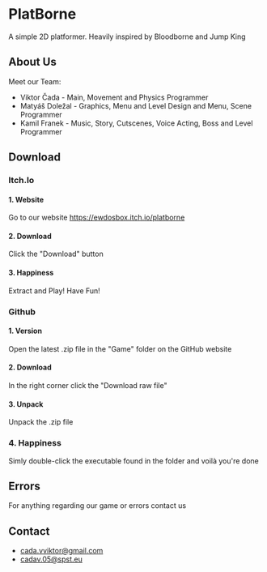 # PlatBorne
 A simple 2D platformer. Heavily inspired by Bloodborne and Jump King
## About Us
Meet our Team: 
* Viktor Čada - Main, Movement and Physics Programmer
* Matyáš Doležal - Graphics, Menu and Level Design and Menu, Scene Programmer
* Kamil Franek - Music, Story, Cutscenes, Voice Acting, Boss and Level Programmer
## Download
### Itch.Io
#### 1. Website
Go to our website https://ewdosbox.itch.io/platborne
#### 2. Download
Click the "Download" button
#### 3. Happiness
Extract and Play! Have Fun!
### Github
#### 1. Version
Open the latest .zip file in the "Game" folder on the GitHub website
#### 2. Download
In the right corner click the "Download raw file"
#### 3. Unpack
Unpack the .zip file
### 4. Happiness
Simly double-click the executable found in the folder and voilà you're done
## Errors
For anything regarding our game or errors contact us 
## Contact
* cada.vviktor@gmail.com
* cadav.05@spst.eu
